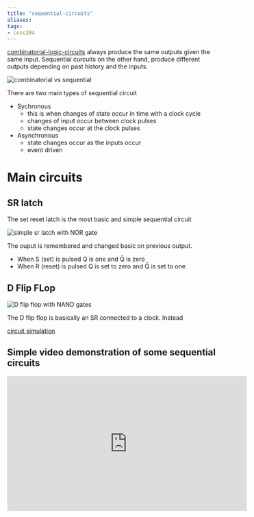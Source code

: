 ```yaml
---
title: "sequential-circuits"
aliases: 
tags: 
- cosc204
---
```



[combinatorial-logic-circuits](notes/combinatorial-logic-circuit.md) always  produce the same outputs given the same input. Sequential curcuits on the other hand, produce different outputs depending on past history and the inputs. 

![combinatorial vs sequential](https://i.imgur.com/GbfAZ4c.png)

There are two main types of sequential circuit
- Sychronous
	- this is when changes of state occur in time with a clock cycle
	- changes of input occur between clock pulses
	- state changes occur at the clock pulses
- Asynchronous
	- state changes occur as the inputs occur
	- event driven

# Main circuits
## SR latch
The set reset latch is the most basic and simple sequential circuit

![simple sr latch with NOR gate](https://i.imgur.com/ay6uk33.png)

The ouput is remembered and changed basic on previous output. 
- When S (set) is pulsed Q is one and Q̄ is zero
- When R (reset) is pulsed Q is set to zero and Q̄ is set to one

## D Flip FLop

![D flip flop with NAND gates](https://i.imgur.com/XVnK2s6.png)

The D flip flop is basically an SR connected to a clock. Instead 

[circuit simulation](https://tinyurl.com/2cafc57y)

## Simple video demonstration of some sequential circuits
<iframe width="560" height="315" src="https://www.youtube.com/embed/I0-izyq6q5s?start=84" title="YouTube video player" frameborder="0" allow="accelerometer; autoplay; clipboard-write; encrypted-media; gyroscope; picture-in-picture" allowfullscreen></iframe>
